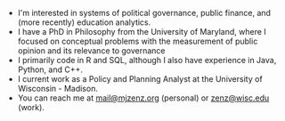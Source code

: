 - I'm interested in systems of political governance, public finance, and (more recently) education analytics.
- I have a PhD in Philosophy from the University of Maryland, where I focused on conceptual problems with the measurement of public opinion and its relevance to governance
- I primarily code in R and SQL, although I also have experience in Java, Python, and C++.
- I current work as a Policy and Planning Analyst at the University of Wisconsin - Madison.
- You can reach me at mail@mjzenz.org (personal) or zenz@wisc.edu (work).


